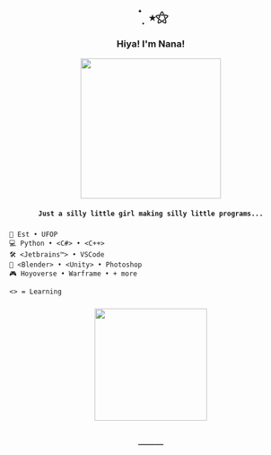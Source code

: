 <div align="center">

[//]: # "Header"

# ` ๋࣭ ⭑⚝`

<h3> Hiya! I'm Nana! </h3>
<img height="250" src="https://raw.githubusercontent.com/qilinmoe/qilinmoe/main/assets/ganyu/pfp-circle.png">

#### `Just a silly little girl making silly little programs...`

</div>

###

<div align="left">

[//]: # "Main Content"

```
💼 Est • UFOP
💻 Python • <C#> • <C++>
🛠️ <Jetbrains™> • VSCode
🧰 <Blender> • <Unity> • Photoshop
🎮 Hoyoverse • Warframe • + more

<> = Learning
```

</div>

###

<div align="center">

[//]: # "Footer"

<img height="200" src="https://raw.githubusercontent.com/qilinmoe/qilinmoe/main/assets/ganyu/decoration.png">

<h2>───</h2>

</div>
